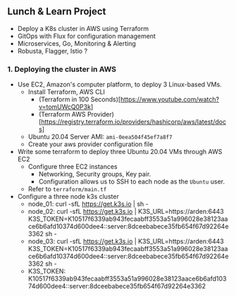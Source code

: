 ## Lunch & Learn Project

- Deploy a K8s cluster in AWS using Terraform
- GitOps with Flux for configuration management
- Microservices, Go, Monitoring & Alerting
- Robusta, Flagger, Istio ? 

### 1. Deploying the cluster in AWS
- Use EC2, Amazon's computer platform, to deploy 3 Linux-based VMs. 
	* Install Terraform, AWS CLI
		* (Terraform in 100 Seconds)[https://www.youtube.com/watch?v=tomUWcQ0P3k]
		* (Terraform AWS Provider)[https://registry.terraform.io/providers/hashicorp/aws/latest/docs]
	* Ubuntu 20.04 Server AMI: `ami-0eea504f45ef7a8f7`
	* Create your aws provider configuration file
- Write some terraform to deploy three Ubuntu 20.04 VMs through AWS EC2
	* Configure three EC2 instances
		* Networking, Security groups, Key pair.
		* Configuration allows us to SSH to each node as the `Ubuntu` user.
	* Refer to `terraform/main.tf`
- Configure a three node k3s cluster
	* node_01: curl -sfL https://get.k3s.io | sh -
	* node_02: curl -sfL https://get.k3s.io | K3S_URL=https://arden:6443 K3S_TOKEN=K10517f6339ab943fecaabff3553a51a996028e38123aace6b6afd10374d600dee4::server:8dceebabece35fb654f67d92264e3362 sh -
	* node_03: curl -sfL https://get.k3s.io | K3S_URL=https://arden:6443 K3S_TOKEN=K10517f6339ab943fecaabff3553a51a996028e38123aace6b6afd10374d600dee4::server:8dceebabece35fb654f67d92264e3362 sh -
	* K3S_TOKEN: K10517f6339ab943fecaabff3553a51a996028e38123aace6b6afd10374d600dee4::server:8dceebabece35fb654f67d92264e3362

